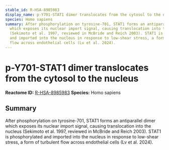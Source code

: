 ```yaml
---
stable_id: R-HSA-8985983
display_name: p-Y701-STAT1 dimer translocates from the cytosol to the nucleus
species: Homo sapiens
summary: After phosphorylation on tyrosine-701, STAT1 forms an antiparallel dimer
  which exposes its nuclear import signal, causing translocation into the nucleus
  (Sekimoto et al. 1997, reviewed in McBride and Reich 2003). STAT1 is phosphorylated
  and imported into the nucleus in response to low-shear stress, a form of turbulent
  flow across endothelial cells (Lv et al. 2024).
---
```


# p-Y701-STAT1 dimer translocates from the cytosol to the nucleus
**Reactome ID:** [R-HSA-8985983](https://reactome.org/content/detail/R-HSA-8985983)
**Species:** Homo sapiens

## Summary

After phosphorylation on tyrosine-701, STAT1 forms an antiparallel dimer which exposes its nuclear import signal, causing translocation into the nucleus (Sekimoto et al. 1997, reviewed in McBride and Reich 2003). STAT1 is phosphorylated and imported into the nucleus in response to low-shear stress, a form of turbulent flow across endothelial cells (Lv et al. 2024).
